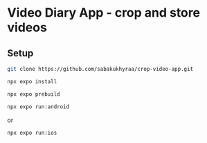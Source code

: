 # Video Diary App - crop and store videos

## Setup
```bash
git clone https://github.com/sabakukhyraa/crop-video-app.git
```

```bash
npx expo install
```

```bash
npx expo prebuild
```
```bash
npx expo run:android
```
or
```bash
npx expo run:ios
```
